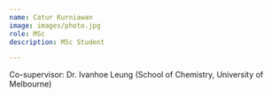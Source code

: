 ```yaml
---
name: Catur Kurniawan
image: images/photo.jpg
role: MSc
description: MSc Student

---
```


Co-supervisor: Dr. Ivanhoe Leung (School of Chemistry, University of Melbourne)
